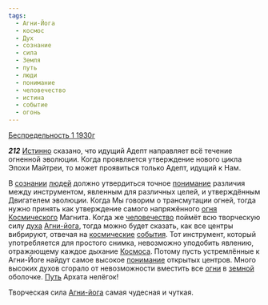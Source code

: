 ```yaml
---
tags:
  - Агни-Йога
  - космос
  - Дух
  - сознание
  - сила
  - Земля
  - путь
  - люди
  - понимание
  - человечество
  - истина
  - событие
  - огонь
---
```


[Беспредельность 1 1930г](https://127.0.0.1:4002/agni/1930)

___212___
[Истинно](../../../tags/#истина) сказано, что идущий Адепт направляет всё течение огненной эволюции. Когда проявляется утверждение нового цикла Эпохи Майтреи, то может проявиться только Адепт, идущий к Нам.   

В [сознании](../../../tags/#сознание) [людей](../../../tags/#люди) должно утвердиться точное [понимание](../../../tags/#понимание) различия между инструментом, явленным для различных целей, и утверждённым Двигателем эволюции. Когда Мы говорим о трансмутации огней, тогда нужно принять как утверждение самого напряжённого [огня](../../../tags/#огонь) [Космического](../../../tags/#космос) Магнита. Когда же [человечество](../../../tags/#человечество) поймёт всю творческую силу [духа](../../../tags/#Дух) [Агни-йога](../../../tags/#Агни-Йога), тогда можно будет сказать, как все центры вибрируют, отвечая на [космические](../../../tags/#космос) [события](../../../tags/#событие). Тот инструмент, который употребляется для простого снимка, невозможно уподобить явлению, отражающему каждое дыхание [Космоса](../../../tags/#космос). Потому пусть устремлённые к Агни-Йоге найдут самое высокое [понимание](../../../tags/#понимание) открытых центров. Много высоких духов сгорало от невозможности вместить все [огни](../../../tags/#огонь) в [земной](../../../tags/#Земля) оболочке. [Путь](../../../tags/#путь) Архата нелёгок!   

Творческая сила [Агни-йога](../../../tags/#Агни-Йога) самая чудесная и чуткая.